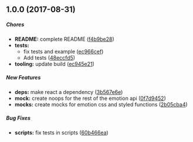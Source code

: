 ## 1.0.0 (2017-08-31)

##### Chores

* **README:** complete README ([f4b9be28](https://github.com/mscienski/emotion-enzyme-mock/commit/f4b9be285fdb1e8a2b944b810ed5e19010549bb5))
* **tests:**
  * fix tests and example ([ec966cef](https://github.com/mscienski/emotion-enzyme-mock/commit/ec966cefc200487fc523011014b2d96302734509))
  * Add tests ([48eccfd5](https://github.com/mscienski/emotion-enzyme-mock/commit/48eccfd5b484f4334086748395286d9b7cce5327))
* **tooling:** update build ([ec945e21](https://github.com/mscienski/emotion-enzyme-mock/commit/ec945e21b3be422f2c991543944e681f8fabc4a8))

##### New Features

* **deps:** make react a dependency ([3b567e6e](https://github.com/mscienski/emotion-enzyme-mock/commit/3b567e6ef2504b794d346e329149417560bef6d2))
* **mock:** create noops for the rest of the emotion api ([0f7d9452](https://github.com/mscienski/emotion-enzyme-mock/commit/0f7d945229c7f572ca3a8ec54b53976c4953d051))
* **mocks:** create mocks for emotion css and styled functions ([2b05cba4](https://github.com/mscienski/emotion-enzyme-mock/commit/2b05cba460cef42a707b7f9488582dc9e526b80b))

##### Bug Fixes

* **scripts:** fix tests in scripts ([60b466ea](https://github.com/mscienski/emotion-enzyme-mock/commit/60b466ea1a2820c00a02fff8fb4d66f5150fad58))

